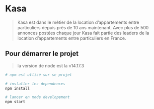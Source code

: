 # Kasa

> Kasa est dans le métier de la location d’appartements entre particuliers depuis près de 10 ans maintenant. Avec plus de 500 annonces postées chaque jour Kasa fait partie des leaders de la location d’appartements entre particuliers en France.

## Pour démarrer le projet
> la version de node est la v14.17.3

```bash
# npm est utlisé sur se projet

# installer les dependences
npm install

# lancer en mode developement
npm start
```
